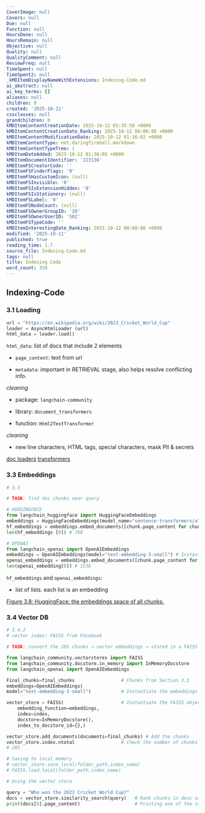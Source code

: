 ```yaml
---
CoverImage: null
Covers: null
Due: null
Function: null
HoursDone: null
HoursRemain: null
Objective: null
Quality: null
QualityComment: null
ReviewFreq: null
TimeSpent: null
TimeSpent2: null
_kMDItemDisplayNameWithExtensions: Indexing-Code.md
ai_abstract: null
ai_key_terms: []
aliases: null
children: 0
created: '2025-10-11'
cssclasses: null
grandchildren: 0
kMDItemContentCreationDate: 2025-10-12 01:35:50 +0000
kMDItemContentCreationDate_Ranking: 2025-10-12 00:00:00 +0000
kMDItemContentModificationDate: 2025-10-12 01:36:02 +0000
kMDItemContentType: net.daringfireball.markdown
kMDItemContentTypeTree: (
kMDItemDateAdded: 2025-10-12 01:36:05 +0000
kMDItemDocumentIdentifier: '223136'
kMDItemFSCreatorCode: ''
kMDItemFSFinderFlags: '0'
kMDItemFSHasCustomIcon: (null)
kMDItemFSInvisible: '0'
kMDItemFSIsExtensionHidden: '0'
kMDItemFSIsStationery: (null)
kMDItemFSLabel: '0'
kMDItemFSNodeCount: (null)
kMDItemFSOwnerGroupID: '20'
kMDItemFSOwnerUserID: '502'
kMDItemFSTypeCode: ''
kMDItemInterestingDate_Ranking: 2025-10-12 00:00:00 +0000
modified: '2025-10-11'
published: true
reading_time: 1.7
source_file: Indexing-Code.md
tags: null
title: Indexing Code
word_count: 334
---
```


## Indexing-Code

### 3.1 Loading

```python
url = "https://en.wikipedia.org/wiki/2023_Cricket_World_Cup"
loader = AsyncHtmlLoader (url)
html_data = loader.load()
```

`html_data`: list of docs that include 2 elements

- `page_content`: text from url

- `metadata`: important in RETRIEVAL stage, also helps resolve conflicting info.

*cleaning*

- package: `langchain-community`

- library: `document_transformers`

- function: `Html2Text­Transformer`

*cleaning*

- new line characters, HTML tags, special characters, mask PII & secrets

[doc loaders](https://python.langchain.com/docs/integrations/document_loaders/)
[transformers](https://python.langchain.com/docs/integrations/document_transformers/)

### 3.3 Embeddings

```python
# 3.3

# TASK: find doc chunks near query

# HUGGINGFACE
from langchain_huggingface import HuggingFaceEmbeddings
embeddings = HuggingFaceEmbeddings(model_name="sentence-transformers/all-mpnet-base-v2") # Instantiate embeddings object
hf_embeddings = embeddings.embed_documents([chunk.page_content for chunk in final_chunks]) # Create embeddings for all chunks
len(hf_embeddings [0]) # 768

# OPENAI
from langchain_openai import OpenAIEmbeddings
embeddings = OpenAIEmbeddings(model="text-embedding-3-small") # Instantiate embeddings object
openai_embeddings = embeddings.embed_documents([chunk.page_content for chunk in chunks]) # Create embeddings for all chunks
len(openai_embedding[0]) # 1536
```

`hf_embeddings` and `openai_embeddings`:

- list of lists. each list is an embedding

[Figure 3.8: HuggingFace: the embeddings space of all chunks.](https://learning.oreilly.com/api/v2/epubs/urn:orm:book:9781633435858/files/OEBPS/Images/CH03_F08_Kimothi.png)

### 3.4 Vector DB

```python
# 3.4.2
# vector index: FAISS from Facebook

# TASK: convert the 285 chunks ⟶ vector embeddings ⟶ stored in a FAISS vector index

from langchain_community.vectorstores import FAISS
from langchain_community.docstore.in_memory import InMemoryDocstore
from langchain_openai import OpenAIEmbeddings

Final_chunks=final_chunks                 # Chunks from Section 3.3
embeddings=OpenAIEmbeddings(
model="text-embedding-3-small")           # Instantiate the embeddings object

vector_store = FAISS(                     # Instantiate the FAISS object
    embedding_function=embeddings,
    index=index,
    docstore=InMemoryDocstore(),
    index_to_docstore_id={},)

vector_store.add_documents(documents=final_chunks) # Add the chunks
vector_store.index.ntotal                 # Check the number of chunks that have been indexed
# 285

# Saving to local memory
# vector_store.save_local(folder_path,index_name)
# FAISS.load_local(folder_path,index_name)
```

```python
# Using the vector store

query = "Who won the 2023 Cricket World Cup?"
docs = vector_store.similarity_search(query)   # Rank chunks in desc order of similarity
print(docs[0].page_content)                    # Printing one of the top-ranked chunk
```